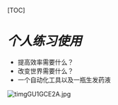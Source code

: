[TOC]
#  ***个人练习使用***

- 提高效率需要什么？
- 改变世界需要什么？
- 一个自动化工具以及一瓶生发药液

![timgGU1GCE2A.jpg](https://i.loli.net/2019/09/27/nCS2kgsYLpPujUe.jpg)
